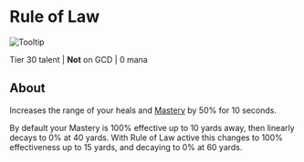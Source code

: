 # Rule of Law

![Tooltip]()

Tier 30 talent | **Not** on GCD | 0 mana

## About

Increases the range of your heals and [Mastery](../../../Mastery.md) by 50% for 10 seconds.

By default your Mastery is 100% effective up to 10 yards away, then linearly decays to 0% at 40 yards. With Rule of Law active this changes to 100% effectiveness up to 15 yards, and decaying to 0% at 60 yards.
